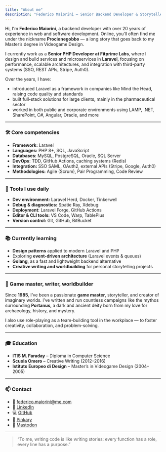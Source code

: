 ```yaml
---
title: "About me"
description: "Federico Maiorini – Senior Backend Developer & Storyteller"
---
```


Hi, I'm **Federico Maiorini**, a backend developer with over 20 years of experience in web and software development. Online, you’ll often find me under the nickname **Procionegobbo** — a long story that goes back to my Master’s degree in Videogame Design.

I currently work as a **Senior PHP Developer at Fitprime Labs**, where I design and build services and microservices in **Laravel**, focusing on performance, scalable architectures, and integration with third-party systems (SSO, REST APIs, Stripe, Auth0).

Over the years, I have:
- introduced Laravel as a framework in companies like Mind the Head, raising code quality and standards  
- built full-stack solutions for large clients, mainly in the pharmaceutical sector  
- worked in both public and corporate environments using LAMP, .NET, SharePoint, C#, Angular, Oracle, and more

---

### 🛠 Core competencies

- **Framework:** Laravel  
- **Languages:** PHP 8+, SQL, JavaScript  
- **Databases:** MySQL, PostgreSQL, Oracle, SQL Server  
- **DevOps:** TDD, GitHub Actions, caching systems (Redis)  
- **Integration:** SSO SAML, OAuth2, external APIs (Stripe, Google, Auth0)  
- **Methodologies:** Agile (Scrum), Pair Programming, Code Review  

---

### 🧰 Tools I use daily

- **Dev environment:** Laravel Herd, Docker, Tinkerwell  
- **Debug & diagnostics:** Spatie Ray, Xdebug  
- **Deployment:** Laravel Forge, GitHub Actions  
- **Editor & CLI tools:** VS Code, Warp, TablePlus  
- **Version control:** Git, GitHub, BitBucket

---

### 📚 Currently learning

- **Design patterns** applied to modern Laravel and PHP  
- Exploring **event-driven architecture** (Laravel events & queues)  
- **Golang**, as a fast and lightweight backend alternative  
- **Creative writing and worldbuilding** for personal storytelling projects  

---

### 🎲 Game master, writer, worldbuilder

Since **1985**, I’ve been a passionate **game master**, storyteller, and creator of imaginary worlds. I’ve written and run countless campaigns like the mythos surrounding **Portanus**, a dark and ancient deity born from my love for archaeology, history, and mystery.

I also use role-playing as a team-building tool in the workplace — to foster creativity, collaboration, and problem-solving.

---

### 🎓 Education

- **ITIS M. Faraday** – Diploma in Computer Science  
- **Scuola Omero** – Creative Writing (2012–2016)  
- **Istituto Europeo di Design** – Master’s in Videogame Design (2004–2005)

---

### 📫 Contact

- 📧 [federico.maiorini@me.com](mailto:federico.maiorini@me.com)  
- 🔗 [LinkedIn](https://www.linkedin.com/in/federicomaiorini)  
- 💻 [GitHub](https://github.com/procionegobbo)  
- 🌸 [Pinkary](https://pinkary.com/@procionegobbo)  
- 🐘 [Mastodon](https://livellosegreto.it/@procionegobbo)


---

> “To me, writing code is like writing stories: every function has a role, every line has a purpose.”
